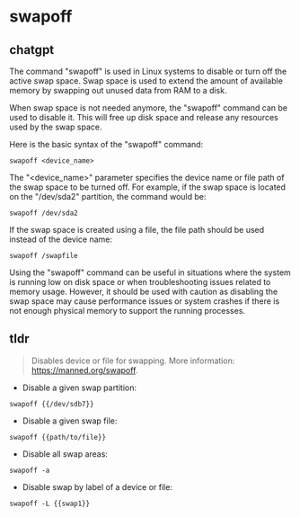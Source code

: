 # swapoff 
## chatgpt 
The command "swapoff" is used in Linux systems to disable or turn off the active swap space. Swap space is used to extend the amount of available memory by swapping out unused data from RAM to a disk.

When swap space is not needed anymore, the "swapoff" command can be used to disable it. This will free up disk space and release any resources used by the swap space.

Here is the basic syntax of the "swapoff" command:

```
swapoff <device_name>
```

The "<device_name>" parameter specifies the device name or file path of the swap space to be turned off. For example, if the swap space is located on the "/dev/sda2" partition, the command would be:

```
swapoff /dev/sda2
```

If the swap space is created using a file, the file path should be used instead of the device name:

```
swapoff /swapfile
```

Using the "swapoff" command can be useful in situations where the system is running low on disk space or when troubleshooting issues related to memory usage. However, it should be used with caution as disabling the swap space may cause performance issues or system crashes if there is not enough physical memory to support the running processes. 

## tldr 
 
> Disables device or file for swapping.
> More information: <https://manned.org/swapoff>.

- Disable a given swap partition:

`swapoff {{/dev/sdb7}}`

- Disable a given swap file:

`swapoff {{path/to/file}}`

- Disable all swap areas:

`swapoff -a`

- Disable swap by label of a device or file:

`swapoff -L {{swap1}}`
